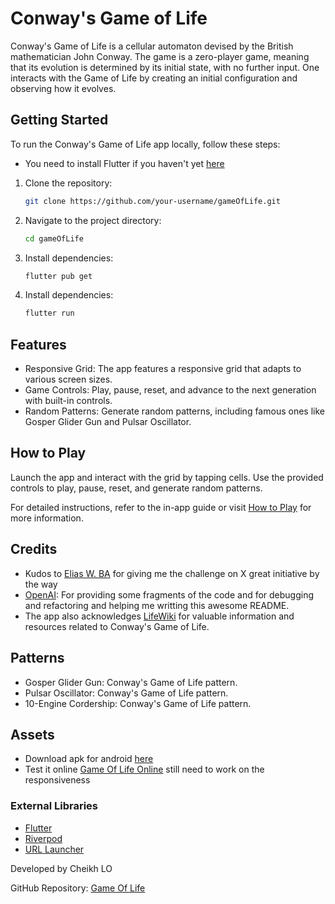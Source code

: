 # Conway's Game of Life

Conway's Game of Life is a cellular automaton devised by the British mathematician John Conway.
The game is a zero-player game, meaning that its evolution is determined by its initial state, with no further input.
One interacts with the Game of Life by creating an initial configuration and observing how it evolves.

## Getting Started

To run the Conway's Game of Life app locally, follow these steps:
- You need to install Flutter if you haven't yet [here](https://docs.flutter.dev/get-started/install)

1. Clone the repository:

   ```bash
   git clone https://github.com/your-username/gameOfLife.git

   
2. Navigate to the project directory:

   ```bash
   cd gameOfLife

   
3. Install dependencies:

   ```bash
   flutter pub get

4. Install dependencies:

   ```bash
   flutter run

## Features

* Responsive Grid: The app features a responsive grid that adapts to various screen sizes.
* Game Controls: Play, pause, reset, and advance to the next generation with built-in controls.
* Random Patterns: Generate random patterns, including famous ones like Gosper Glider Gun and Pulsar Oscillator.

## How to Play

Launch the app and interact with the grid by tapping cells. Use the provided controls to play, pause, reset, and generate random patterns.

For detailed instructions, refer to the in-app guide or visit [How to Play](https://playgameoflife.com/info) for more information.

## Credits
- Kudos to [Elias W. BA](https://twitter.com/eliaswalyba) for giving me the challenge on X great initiative by the way
- [OpenAI](https://www.openai.com/): For providing some fragments of the code and for debugging and refactoring and helping me writting this awesome README.
- The app also acknowledges [LifeWiki](https://www.conwaylife.com/wiki/) for valuable information and resources related to Conway's Game of Life.

## Patterns
* Gosper Glider Gun: Conway's Game of Life pattern.
* Pulsar Oscillator: Conway's Game of Life pattern.
* 10-Engine Cordership: Conway's Game of Life pattern.

## Assets
 - Download apk for android [here](https://github.com/onyxah/GameOfLife/releases/download/1.0/app-release.apk)
 - Test it online [Game Of Life Online](https://game-of-life-261f2.web.app) still need to work on the responsiveness

### External Libraries

- [Flutter](https://flutter.dev/)
- [Riverpod](https://riverpod.dev/)
- [URL Launcher](https://pub.dev/packages/url_launcher)

Developed by Cheikh LO

GitHub Repository: [Game Of Life](https://github.com/your-username/game-of-life)


